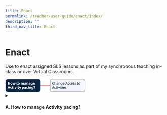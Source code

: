 ```yaml
---
title: Enact
permalink: /teacher-user-guide/enact/index/
description: ""
third_nav_title: Enact
---
```

<h1>Enact</h1>
<p>Use to enact assigned SLS lessons as part of my synchronous teaching in-class or over Virtual Classrooms.</p>
<img style="width: 50%;" src="/images/2Teacher/Flow-Enact.png">

<details>
 <summary><h4>A. How to manage Activity pacing?</h4></summary>
<ul>
<li><a target="_blank" href="/teacher-user-guide/enact/change-access-to-activities/">(A1,i) Change Access to Activities</a></li>
</ul>
</details>